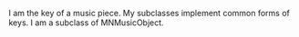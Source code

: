 I am the key of a music piece. My subclasses implement common forms of keys. I am a subclass of MNMusicObject.
